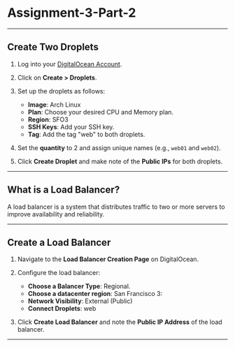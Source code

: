 # Assignment-3-Part-2

---

## Create Two Droplets

1. Log into your [DigitalOcean Account](https://www.digitalocean.com/).

2. Click on **Create > Droplets**.

3. Set up the droplets as follows:
   - **Image**: Arch Linux
   - **Plan**: Choose your desired CPU and Memory plan.
   - **Region**: SFO3
   - **SSH Keys**: Add your SSH key.
   - **Tag**: Add the tag "web" to both droplets.

4. Set the **quantity** to 2 and assign unique names (e.g., `web01` and `web02`).

5. Click **Create Droplet** and make note of the **Public IPs** for both droplets.

---

## What is a Load Balancer?

A load balancer is a system that distributes traffic to two or more servers to improve availability and reliability.

---

## Create a Load Balancer

1. Navigate to the **Load Balancer Creation Page** on DigitalOcean.

2. Configure the load balancer:
   - **Choose a Balancer Type**: Regional.
   - **Choose a datacenter region**: San Francisco 3:
   - **Network Visibility**: External (Public)
   - **Connect Droplets**: web

3. Click **Create Load Balancer** and note the **Public IP Address** of the load balancer.

---


